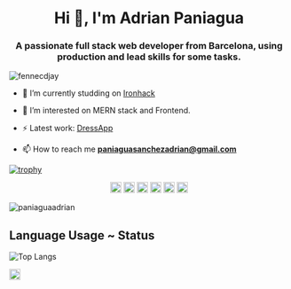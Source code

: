 <h1 align="center">Hi 👋, I'm Adrian Paniagua</h1>
<h3 align="center">A passionate full stack web developer from Barcelona, using production and lead skills for some tasks.</h3>

<p align="left"> <img src="https://komarev.com/ghpvc/?username=fennecdjay" alt="fennecdjay" /> </p>

- 🔭 I’m currently studding on [Ironhack](https://www.ironhack.com/en)

- 🤔 I’m interested on MERN stack and Frontend.

- ⚡ Latest work: [DressApp](https://dressappiron.herokuapp.com/)

- 📫 How to reach me **paniaguasanchezadrian@gmail.com**

[![trophy](https://github-profile-trophy.vercel.app/?username=paniaguaadrian&theme=onedark)](https://github.com/ryo-ma/github-profile-trophy)

<p align="center">

<img src="https://devicons.github.io/devicon/devicon.git/icons/html5/html5-original-wordmark.svg" alt="html5" width="20" height="20"/>

<img src="https://devicon.dev/devicon.git/icons/css3/css3-original.svg" alt="css" width="20" height="20"/>

<img src="https://devicons.github.io/devicon/devicon.git/icons/javascript/javascript-original.svg" alt="javascript" width="20" height="20"/>

<img src="https://devicon.dev/devicon.git/icons/react/react-original.svg" alt="react" width="20" height="20"/>

<img src="https://devicon.dev/devicon.git/icons/express/express-original.svg" alt="express" width="20" height="20"/>

<img src="https://devicon.dev/devicon.git/icons/nodejs/nodejs-original.svg" alt="nodejs" width="20" height="20"/>



</p>
<img src="https://github-readme-stats.vercel.app/api?username=paniaguaadrian&layout=compact&theme=dark&show_icons=true" alt="paniaguaadrian" />

## Language Usage ~ Status

![Top Langs](https://github-readme-stats.aemiej.vercel.app/api/top-langs/?username=paniaguaadrian&layout=compact&theme=dark&show_icons=true&hide_border=true&private=true)

<p align="center">

<a href="https://www.linkedin.com/in/adrian-paniagua/" target="blank"><img align="center" src="https://avatars3.githubusercontent.com/u/357098?v=4" alt="fennecdjay" height="20" width="20" /></a>

</p>
